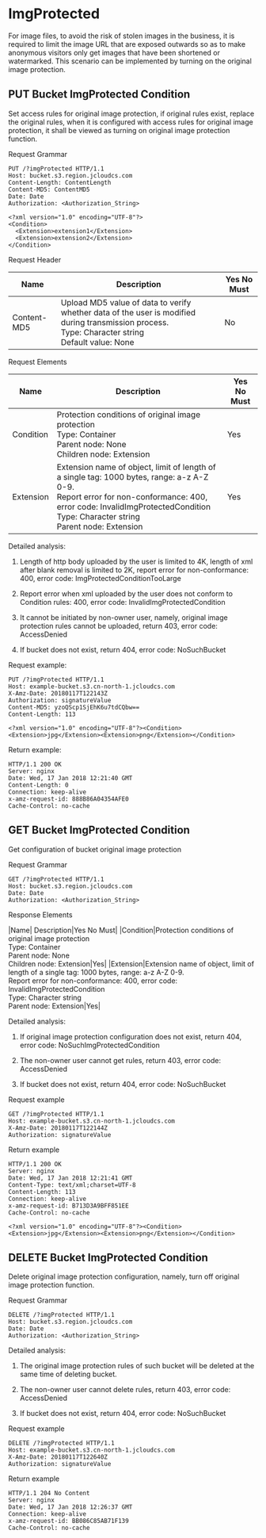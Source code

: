 # ImgProtected

For image files, to avoid the risk of stolen images in the business, it is required to limit the image URL that are exposed outwards so as to make anonymous visitors only get images that have been shortened or watermarked. This scenario can be implemented by turning on the original image protection.

## PUT Bucket ImgProtected Condition

Set access rules for original image protection, if original rules exist, replace the original rules, when it is configured with access rules for original image protection, it shall be viewed as turning on original image protection function.

Request Grammar
```
PUT /?imgProtected HTTP/1.1
Host: bucket.s3.region.jcloudcs.com
Content-Length: ContentLength
Content-MD5: ContentMD5
Date: Date
Authorization: <Authorization_String>

<?xml version="1.0" encoding="UTF-8"?> 
<Condition>
  <Extension>extension1</Extension>   
  <Extension>extension2</Extension> 
</Condition>
```

Request Header

|Name| Description|Yes No Must|
|-|-|-|
|Content-MD5|Upload MD5 value of data to verify whether data of the user is modified during transmission process. <br>Type: Character string<br>Default value: None|No|

Request Elements

|Name| Description|Yes No Must|
|-|-|-|
|Condition|Protection conditions of original image protection<br>Type: Container<br>Parent node: None<br>Children node: Extension|Yes|
|Extension|Extension name of object, limit of length of a single tag: 1000 bytes, range: a-z A-Z 0-9. <br>Report error for non-conformance: 400, error code: InvalidImgProtectedCondition<br>Type: Character string<br>Parent node: Extension|Yes|

Detailed analysis:

1. Length of http body uploaded by the user is limited to 4K, length of xml after blank removal is limited to 2K, report error for non-conformance: 400, error code: ImgProtectedConditionTooLarge

2. Report error when xml uploaded by the user does not conform to Condition rules: 400, error code: InvalidImgProtectedCondition

3. It cannot be initiated by non-owner user, namely, original image protection rules cannot be uploaded, return 403, error code: AccessDenied

4. If bucket does not exist, return 404, error code: NoSuchBucket

Request example:
```
PUT /?imgProtected HTTP/1.1
Host: example-bucket.s3.cn-north-1.jcloudcs.com
X-Amz-Date: 20180117T122143Z
Authorization: signatureValue
Content-MD5: yzoQScp1SjEhK6u7tdCQbw==
Content-Length: 113

<?xml version="1.0" encoding="UTF-8"?><Condition><Extension>jpg</Extension><Extension>png</Extension></Condition>
```

Return example:
```
HTTP/1.1 200 OK
Server: nginx
Date: Wed, 17 Jan 2018 12:21:40 GMT
Content-Length: 0
Connection: keep-alive
x-amz-request-id: 888B86A04354AFE0
Cache-Control: no-cache
```

## GET Bucket ImgProtected Condition

Get configuration of bucket original image protection

Request Grammar
```
GET /?imgProtected HTTP/1.1
Host: bucket.s3.region.jcloudcs.com
Date: Date
Authorization: <Authorization_String>
```

Response Elements

|Name| Description|Yes No Must|
|Condition|Protection conditions of original image protection<br>Type: Container<br>Parent node: None<br>Children node: Extension|Yes|
|Extension|Extension name of object, limit of length of a single tag: 1000 bytes, range: a-z A-Z 0-9. <br>Report error for non-conformance: 400, error code: InvalidImgProtectedCondition<br>Type: Character string<br>Parent node: Extension|Yes|

Detailed analysis:

1. If original image protection configuration does not exist, return 404, error code: NoSuchImgProtectedCondition

2. The non-owner user cannot get rules, return 403, error code: AccessDenied

3. If bucket does not exist, return 404, error code: NoSuchBucket

Request example
```
GET /?imgProtected HTTP/1.1
Host: example-bucket.s3.cn-north-1.jcloudcs.com
X-Amz-Date: 20180117T122144Z
Authorization: signatureValue
```

Return example
```
HTTP/1.1 200 OK
Server: nginx
Date: Wed, 17 Jan 2018 12:21:41 GMT
Content-Type: text/xml;charset=UTF-8
Content-Length: 113
Connection: keep-alive
x-amz-request-id: B713D3A9BFF851EE
Cache-Control: no-cache
 
<?xml version="1.0" encoding="UTF-8"?><Condition><Extension>jpg</Extension><Extension>png</Extension></Condition>
```

## DELETE Bucket ImgProtected Condition

Delete original image protection configuration, namely, turn off original image protection function.

Request Grammar
```
DELETE /?imgProtected HTTP/1.1
Host: bucket.s3.region.jcloudcs.com
Date: Date
Authorization: <Authorization_String>
```
Detailed analysis:

1. The original image protection rules of such bucket will be deleted at the same time of deleting bucket.

2. The non-owner user cannot delete rules, return 403, error code: AccessDenied

3. If bucket does not exist, return 404, error code: NoSuchBucket

Request example
```
DELETE /?imgProtected HTTP/1.1
Host: example-bucket.s3.cn-north-1.jcloudcs.com
X-Amz-Date: 20180117T122640Z
Authorization: signatureValue
```

Return example
```
HTTP/1.1 204 No Content
Server: nginx
Date: Wed, 17 Jan 2018 12:26:37 GMT
Connection: keep-alive
x-amz-request-id: BB086C85AB71F139
Cache-Control: no-cache
```
